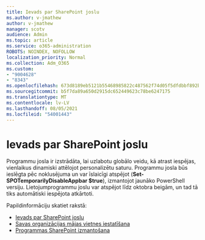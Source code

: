 ```yaml
---
title: Ievads par SharePoint joslu
ms.author: v-jmathew
author: v-jmathew
manager: scotv
audience: Admin
ms.topic: article
ms.service: o365-administration
ROBOTS: NOINDEX, NOFOLLOW
localization_priority: Normal
ms.collection: Adm_O365
ms.custom:
- "9004628"
- "8343"
ms.openlocfilehash: 673d8189eb5121b55468985822c487562f74d05f5dfdbbf892b2ac8ab40d3e84
ms.sourcegitcommit: b5f7da89a650d2915dc652449623c78be6247175
ms.translationtype: MT
ms.contentlocale: lv-LV
ms.lasthandoff: 08/05/2021
ms.locfileid: "54001443"
---
```

# <a name="introduction-to-the-sharepoint-app-bar"></a>Ievads par SharePoint joslu

Programmu josla ir izstrādāta, lai uzlabotu globālo veidu, kā atrast iespējas, vienlaikus dinamiski attēlojot personalizētu saturu. Programmu josla būs  ieslēgta pēc noklusējuma un var īslaicīgi atspējot (**Set-SPOTemporarilyDisableAppbar $true**), izmantojot jaunāko PowerShell versiju. Lietojumprogrammu joslu var atspējot līdz oktobra beigām, un tad tā tiks automātiski iespējota atkārtoti.

Papildinformāciju skatiet rakstā:

- [Ievads par SharePoint joslu](https://docs.microsoft.com/SharePoint/sharepoint-app-bar)
- [Savas organizācijas mājas vietnes iestatīšana](https://docs.microsoft.com/sharepoint/home-site)
- [Programmas SharePoint izmantošana](https://support.microsoft.com/office/use-the-sharepoint-app-bar-b2ab82d5-9af7-445e-ad24-236c5a86b5f8)
